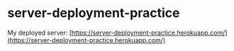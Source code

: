# server-deployment-practice

My deployed server: [https://server-deployment-practice.herokuapp.com/](https://server-deployment-practice.herokuapp.com/)